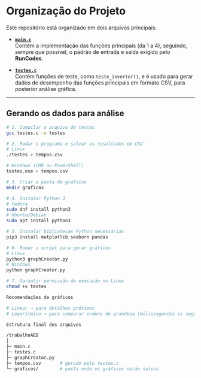 # Organização do Projeto

Este repositório está organizado em dois arquivos principais:

- **[`main.c`](main.c)**  
  Contém a implementação das funções principais (da 1 a 4), seguindo, sempre que possível, o padrão de entrada e saída exigido pelo **RunCodes**.

- **[`testes.c`](testes.c)**  
  Contém funções de teste, como `teste_inverter()`, e é usado para gerar dados de desempenho das funções principais em formato CSV, para posterior análise gráfica.

---

## Gerando os dados para análise

```bash
# 1. Compilar o arquivo de testes
gcc testes.c -o testes

# 2. Rodar o programa e salvar os resultados em CSV
# Linux
./testes > tempos.csv

# Windows (CMD ou PowerShell)
testes.exe > tempos.csv

# 3. Criar a pasta de gráficos
mkdir graficos

# 4. Instalar Python 3
# Fedora
sudo dnf install python3
# Ubuntu/Debian
sudo apt install python3

# 5. Instalar bibliotecas Python necessárias
pip3 install matplotlib seaborn pandas

# 6. Rodar o script para gerar gráficos
# Linux
python3 graphCreator.py
# Windows
python graphCreator.py

# 7. Garantir permissão de execução no Linux
chmod +x testes

Recomendações de gráficos

# Linear → para detalhes próximos
# Logarítmico → para comparar ordens de grandeza (milissegundos vs segundos)

Estrutura final dos arquivos

/trabalhoAED
│
├─ main.c
├─ testes.c
├─ graphCreator.py
├─ tempos.csv       # gerado pelo testes.c
└─ graficos/        # pasta onde os gráficos serão salvos
